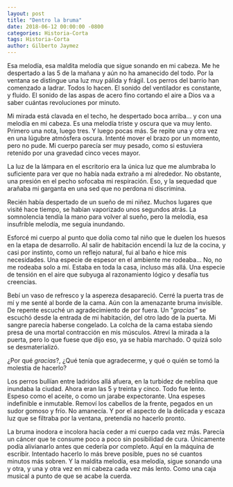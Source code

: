 ```yaml
---
layout: post
title: "Dentro la bruma"
date: 2018-06-12 00:00:00 -0800
categories: Historia-Corta
tags: Historia-Corta
author: Gilberto Jaymez
---
```


Esa melodía, esa maldita melodía que sigue sonando en mi cabeza. Me he
despertado a las 5 de la mañana y aún no ha amanecido del todo. Por la
ventana se distingue una luz muy pálida y frágil. Los perros del barrio
han comenzado a ladrar. Todos lo hacen. El sonido del ventilador es
constante, y fluido. El sonido de las aspas de acero fino cortando el
aire a Dios va a saber cuántas revoluciones por minuto.

Mi mirada está clavada en el techo, he despertado boca arriba... y con
una melodía en mi cabeza. Es una melodía triste y oscura que va muy
lento. Primero una nota, luego tres. Y luego pocas más. Se repite una y
otra vez en una lúgubre atmósfera oscura. Intenté mover el brazo por un
momento, pero no pude. Mi cuerpo parecía ser muy pesado, como si
estuviera retenido por una gravedad cinco veces mayor.

La luz de la lámpara en el escritorio era la única luz que me alumbraba
lo suficiente para ver que no había nada extraño a mi alrededor. No
obstante, una presión en el pecho sofocaba mi respiración. Eso, y la
sequedad que arañaba mi garganta en una sed que no perdona ni
discrimina.

Recién había despertado de un sueño de mi niñez. Muchos lugares que
visité hace tiempo, se habían vaporizado unos segundos atrás. La
somnolencia tendía la mano para volver al sueño, pero la melodía, esa
insufrible melodía, me seguía inundando.

Esforcé mi cuerpo al punto que dolía como tal niño que le duelen los
huesos en la etapa de desarrollo. Al salir de habitación encendí la luz
de la cocina, y casi por instinto, como un reflejo natural, fui al baño
e hice mis necesidades. Una especie de espesor en el ambiente me
rodeaba... No, no me rodeaba solo a mí. Estaba en toda la casa, incluso
más allá. Una especie de tensión en el aire que subyuga al razonamiento
lógico y desafía tus creencias.

Bebí un vaso de refresco y la aspereza desapareció. Cerré la puerta tras
de mí y me senté al borde de la cama. Aún con la amenazante bruma
invisible. De repente escuché un agradecimiento de por fuera. Un
"*gracias"* se escuchó desde la entrada de mi habitación, del otro lado
de la puerta. Mi sangre parecía haberse congelado. La colcha de la cama
estaba siendo presa de una mortal contracción en mis músculos. Atreví la
mirada a la puerta, pero lo que fuese que dijo eso, ya se había
marchado. O quizá solo se desmaterializó.

¿Por qué *gracias*?, ¿Qué tenía que agradecerme, y qué o quién se tomó
la molestia de hacerlo?

Los perros bullían entre ladridos allá afuera, en la turbidez de neblina
que inundaba la ciudad. Ahora eran las 5 y treinta y cinco. Todo fue
lento. Espeso como el aceite, o como un jarabe expectorante. Una espeses
indefinible e inmutable. Removí los cabellos de la frente, pegados en un
sudor gomoso y frío. No amanecía. Y por el aspecto de la delicada y
escaza luz que se filtraba por la ventana, pretendía no hacerlo pronto.

La bruma inodora e incolora hacía ceder a mi cuerpo cada vez más.
Parecía un cáncer que te consume poco a poco sin posibilidad de cura.
Únicamente podía alivianarlo antes que cedería por completo. Aquí en la
máquina de escribir. Intentado hacerlo lo más breve posible, pues no sé
cuantos minutos más sobren. Y la maldita melodía, esa melodía, sigue
sonando una y otra, y una y otra vez en mi cabeza cada vez más lento.
Como una caja musical a punto de que se acabe la cuerda.
